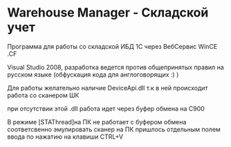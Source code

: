 Warehouse Manager - Складской учет
=================

Программа для работы со складской ИБД 1С через ВебСервис WinCE .CF

Visual Studio 2008, разработка ведется против общепринятых правил на русском языке (обфускация кода для англоговорящих :) )

Для работы желательно наличие DeviceApi.dll т.к в ней происходит работа со сканером ШК

при отсутствии этой .dll работа идет через буфер обмена на C900

 В режиме [STAThread]на ПК не работает с буфером обмена соответсвенно эмулировать сканер на ПК пришлось отдельным полем ввода по нажатию на клавиши CTRL+V





